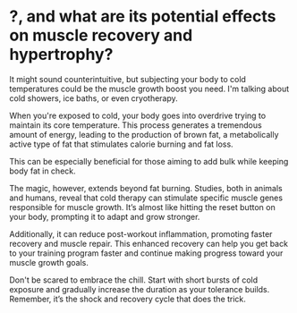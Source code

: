 # ?, and what are its potential effects on muscle recovery and hypertrophy?

It might sound counterintuitive, but subjecting your body to cold temperatures could be the muscle growth boost you need. I'm talking about cold showers, ice baths, or even cryotherapy.

When you're exposed to cold, your body goes into overdrive trying to maintain its core temperature. This process generates a tremendous amount of energy, leading to the production of brown fat, a metabolically active type of fat that stimulates calorie burning and fat loss.

This can be especially beneficial for those aiming to add bulk while keeping body fat in check.

The magic, however, extends beyond fat burning. Studies, both in animals and humans, reveal that cold therapy can stimulate specific muscle genes responsible for muscle growth. It’s almost like hitting the reset button on your body, prompting it to adapt and grow stronger.

Additionally, it can reduce post-workout inflammation, promoting faster recovery and muscle repair. This enhanced recovery can help you get back to your training program faster and continue making progress toward your muscle growth goals.

Don't be scared to embrace the chill. Start with short bursts of cold exposure and gradually increase the duration as your tolerance builds. Remember, it’s the shock and recovery cycle that does the trick.